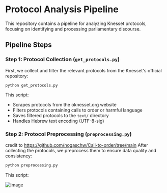 # Protocol Analysis Pipeline
This repository contains a pipeline for analyzing Knesset protocols, focusing on identifying and processing parliamentary discourse.

## Pipeline Steps

### Step 1: Protocol Collection (`get_protocols.py`)
First, we collect and filter the relevant protocols from the Knesset's official repository:

```
python get_protocols.py
```

This script:
- Scrapes protocols from the oknesset.org website
- Filters protocols containing calls to order or harmful language
- Saves filtered protocols to the `text/` directory
- Handles Hebrew text encoding (UTF-8-sig)

### Step 2: Protocol Preprocessing (`preprocessing.py`)
credit to https://github.com/nogaschw/Call-to-order/tree/main
After collecting the protocols, we preprocess them to ensure data quality and consistency:

```bash
python preprocessing.py
```

This script:

![image](https://github.com/user-attachments/assets/0821ad0d-2b0d-4fad-93ac-3a453f96b50b)
